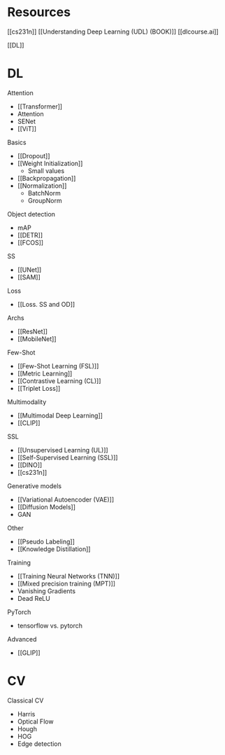 

# Resources

[[cs231n]]
[[Understanding Deep Learning (UDL) (BOOK)]]
[[dlcourse.ai]]

[[DL]]

# DL

Attention
- [[Transformer]]
- Attention
- SENet
- [[ViT]]

Basics
- [[Dropout]]
- [[Weight Initialization]]
	- Small values
- [[Backpropagation]]
- [[Normalization]]
	- BatchNorm
	- GroupNorm

Object detection
- mAP
- [[DETR]]
- [[FCOS]]

SS
- [[UNet]]
- [[SAM]]

Loss
- [[Loss. SS and OD]]

Archs
- [[ResNet]]
- [[MobileNet]]

Few-Shot
- [[Few-Shot Learning (FSL)]]
- [[Metric Learning]]
- [[Contrastive Learning (CL)]]
- [[Triplet Loss]]

Multimodality
- [[Multimodal Deep Learning]]
- [[CLIP]]

SSL
- [[Unsupervised Learning (UL)]]
- [[Self-Supervised Learning (SSL)]]
- [[DINO]]
- [[cs231n]]

Generative models
- [[Variational Autoencoder (VAE)]]
- [[Diffusion Models]]
- GAN

Other
- [[Pseudo Labeling]]
- [[Knowledge Distillation]]

Training
- [[Training Neural Networks (TNN)]]
- [[Mixed precision training (MPT)]]
- Vanishing Gradients
- Dead ReLU

PyTorch
- tensorflow vs. pytorch

Advanced
- [[GLIP]]

# CV

Classical CV
- Harris
- Optical Flow
- Hough
- HOG
- Edge detection
